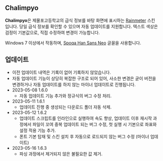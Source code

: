 ## Chalimpyo
**Chalimpyo**은 제물포고등학교의 급식 정보를 바탕 화면에 표시하는 [Rainmeter](https://www.rainmeter.net/) 스킨입니다. 당일 급식 정보를 확인할 수 있으며 자동 업데이트를 지원합니다. 텍스트 색상은 검정이 기본값으로, 직접 수정하여 변경이 가능합니다.

Windows 7 이상에서 작동하며, [Spoqa Han Sans Neo](https://spoqa.github.io/spoqa-han-sans) 글꼴을 사용합니다.

## 업데이트
 * 이전 업데이트 내역은 기록이 없어 기록하지 않았습니다.
 * 자동 업데이트 기능이 상당히 복잡한 구조로 되어 있어, 사소한 변경은 굳이 버전을 변경하거나 자동 업데이트를 하지 않는 마이너 업데이트로 진행됩니다.
 * 2023-05-08 1.6.0
     * 자동 업데이트 기능 추가와 정규식의 버그 수정 처리.
 * 2023-05-11 1.6.1
     * 업데이트 진행 중 생성되는 다운로드 폴더 자동 삭제.
 * 2023-05-12 1.6.2
     * 업데이트 스크립트를 인라인으로 실행하여 속도 향상, 업데이트 이후 재시작 과정에서 파일이 꼬여 중복 업데이트 되는 버그 수정, 첫 실행 시 기본으로 좌표와 설정 적용 기능 추가.
     * 폰트 기본 탑재 및 스킨 설치 후 자동으로 로드되지 않는 버그 수정 (마이너 업데이트)
 * 2023-05-16 1.6.3
     * 파싱 과정에서 제거되지 않은 불필요한 값 제거.
